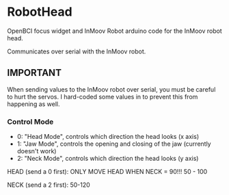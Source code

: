 # RobotHead

OpenBCI focus widget and InMoov Robot arduino code for the InMoov robot head.

Communicates over serial with the InMoov robot.

## IMPORTANT

When sending values to the InMoov robot over serial, you must be careful to hurt the servos. I hard-coded some values in to prevent this from happening as well.

### Control Mode
* 0: "Head Mode", controls which direction the head looks (x axis)
* 1: "Jaw Mode", controls the opening and closing of the jaw (currently doesn't work)
* 2: "Neck Mode", controls which direction the head looks (y axis)


HEAD (send a 0 first):
ONLY MOVE HEAD WHEN NECK = 90!!!
	50 - 100

NECK (send a 2 first):
  50-120 
